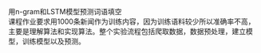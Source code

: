 用n-gram和LSTM模型预测词语填空
<br>
课程作业要求用1000条新闻作为训练内容，因为训练语料较少所以准确率不高，主要是理解算法和实现算法。整个实验流程包括爬取数据，数据预处理，建立模型，训练模型以及预测。

